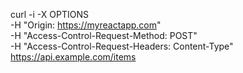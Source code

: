 curl -i -X OPTIONS \
  -H "Origin: https://myreactapp.com" \
  -H "Access-Control-Request-Method: POST" \
  -H "Access-Control-Request-Headers: Content-Type" \
  https://api.example.com/items
